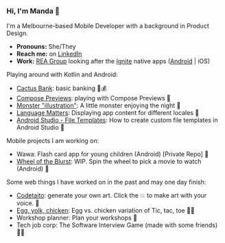 ### Hi, I'm Manda 👋 

I'm a Melbourne-based Mobile Developer with a background in Product Design. 
- **Pronouns:** She/They
- **Reach me:** on [LinkedIn](https://www.linkedin.com/in/amandajarvinen/)
- **Work:** [REA Group](https://www.rea-group.com/) looking after the [Ignite](https://ignite.realestate.com.au/) native apps ([Android](https://play.google.com/store/apps/details?id=au.com.realestate.cxss&hl=en&gl=US) | iOS)

Playing around with Kotlin and Android:

- [Cactus Bank](https://github.com/nimisaya/cactus-bank): basic banking 🌵💰
- [Compose Previews](https://github.com/nimisaya/android-previews): playing with Compose Previews 👀
- [Monster "illustration"](https://github.com/nimisaya/monster): A little monster enjoying the night 👾
- [Language Matters](https://github.com/nimisaya/Languagematters): Displaying app content for different locales 💬
- [Android Studio - File Templates](https://github.com/nimisaya/android-file-templates): How to create custom file templates in Android Studio 📂

Mobile projects I am working on:

- Wawa: Flash card app for young children (Android) [Private Repo] 🚸
- [Wheel of the Blurst](https://github.com/nimisaya/what-to-watch): WIP. Spin the wheel to pick a movie to watch (Android) 🎡

Some web things I have worked on in the past and may one day finish:

- [Codetaito](https://nimisaya.github.io/codetaito/#/): generate your own art. Click the 💥 to make art with your voice. 🎨
- [Egg, yolk, chicken](https://nimisaya.github.io/tic-tac-toe/): Egg vs. chicken variation of Tic, tac, toe 🥚🐔
- Workshop planner: Plan your workshops 🤔
- Tech job corp: The Software Interview Game (made with some friends)👨‍💻
